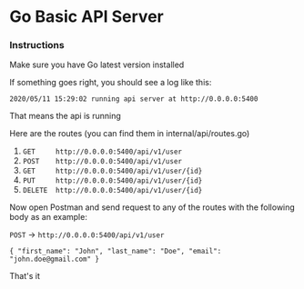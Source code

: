 # Go Basic API Server

### Instructions

Make sure you have Go latest version installed

If something goes right, you should see a log like this:

`2020/05/11 15:29:02 running api server at http://0.0.0.0:5400`

That means the api is running

Here are the routes (you can find them in internal/api/routes.go)

1. `GET     http://0.0.0.0:5400/api/v1/user`
2. `POST    http://0.0.0.0:5400/api/v1/user`
3. `GET     http://0.0.0.0:5400/api/v1/user/{id}`
4. `PUT     http://0.0.0.0:5400/api/v1/user/{id}`
5. `DELETE  http://0.0.0.0:5400/api/v1/user/{id}`

Now open Postman and send request to any of the routes with the following body as an example:

`POST` -> `http://0.0.0.0:5400/api/v1/user`

`{
     "first_name": "John",
     "last_name": "Doe",
     "email": "john.doe@gmail.com"
 }`

That's it
